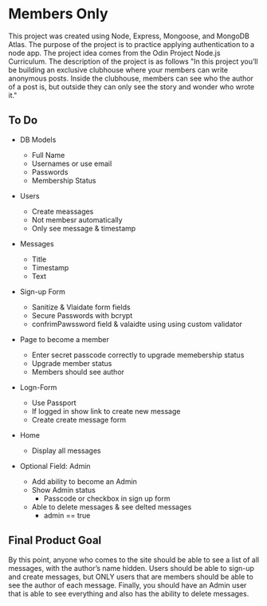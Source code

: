 # Members Only
This project was created using Node, Express, Mongoose, and MongoDB Atlas. The purpose of the project is to practice applying authentication to a node app. The project idea comes from the Odin Project Node.js Curriculum. The description of the project is as follows "In this project you’ll be building an exclusive clubhouse where your members can write anonymous posts. Inside the clubhouse, members can see who the author of a post is, but outside they can only see the story and wonder who wrote it."

## To Do
* DB Models
	* Full Name
	* Usernames or use email
	* Passwords
	* Membership Status

* Users
	* Create meassages
	* Not membesr automatically
	* Only see message & timestamp

* Messages
	* Title
	* Timestamp
	* Text

* Sign-up Form
	* Sanitize & Vlaidate form fields
	* Secure Passwords with bcrypt
	* confrimPawssword field & valaidte using using custom 	validator

* Page to become a member
	* Enter secret passcode correctly to upgrade memebership status
	* Upgrade member status
	* Members should see author

* Logn-Form
	* Use Passport
	* If logged in show link to create new message
	* Create create message form

* Home
	* Display all messages

* Optional Field: Admin
	* Add ability to become an Admin
	* Show Admin status
		* Passcode or checkbox in sign up form
	* Able to delete messages & see delted messages
		* admin == true

## Final Product Goal
By this point, anyone who comes to the site should be able to see a list of all messages, with the author’s name hidden. Users should be able to sign-up and create messages, but ONLY users that are members should be able to see the author of each message. Finally, you should have an Admin user that is able to see everything and also has the ability to delete messages.